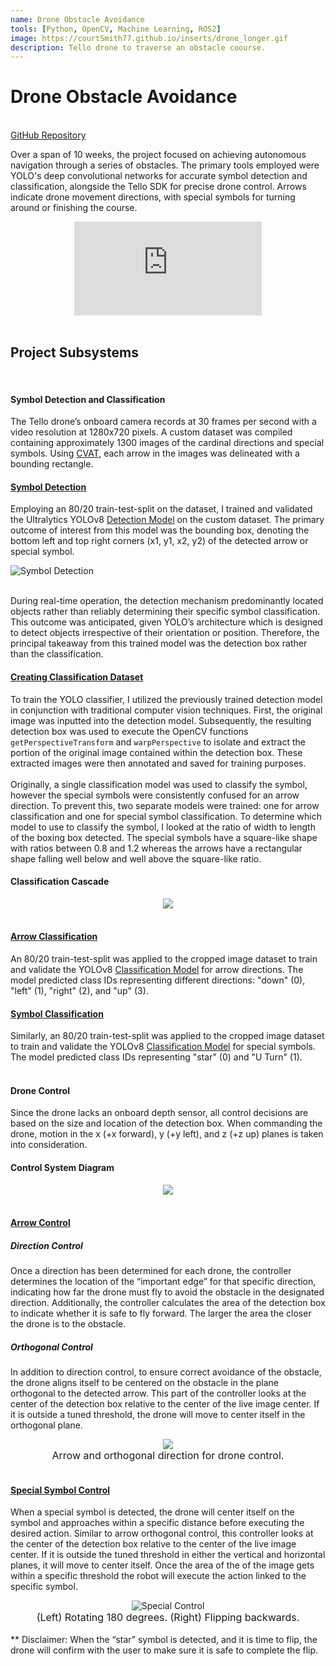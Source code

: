 ```yaml
---
name: Drone Obstacle Avoidance
tools: [Python, OpenCV, Machine Learning, ROS2]
image: https://courtSmith77.github.io/inserts/drone_longer.gif
description: Tello drone to traverse an obstacle coourse.
---
```


# Drone Obstacle Avoidance
<br>
<!-- hyperlink to github -->
<a href="https://github.com/courtSmith77/Drone-Obstacle-Avoidance">GitHub Repository</a>


Over a span of 10 weeks, the project focused on achieving autonomous navigation through a series of obstacles. The primary tools employed were YOLO's deep convolutional networks for accurate symbol detection and classification, alongside the Tello SDK for precise drone control. Arrows indicate drone movement directions, with special symbols for turning around or finishing the course.
<br>

<center><iframe src="https://www.youtube.com/embed/siTZoEZFah8?si=i0K699tnvzIae1cj" title="YouTube video player" frameborder="0" allow="accelerometer; autoplay; clipboard-write; encrypted-media; gyroscope; picture-in-picture; web-share" allowfullscreen></iframe></center>

<br>

## Project Subsystems
<br>

#### <b>Symbol Detection and Classification</b>
The Tello drone’s onboard camera records at 30 frames per second with a video resolution at 1280x720 pixels. A custom dataset was compiled containing approximately 1300 images of the cardinal directions and special symbols. Using <a href="https://www.cvat.ai/">CVAT</a>, each arrow in the images was delineated with a bounding rectangle.
<br>

#### <u>Symbol Detection</u>
Employing an 80/20 train-test-split on the dataset, I trained and validated the Ultralytics YOLOv8 <a href="https://docs.ultralytics.com/tasks/detect/">Detection Model</a> on the custom dataset. The primary outcome of interest from this model was the bounding box, denoting the bottom left and top right corners (x1, y1, x2, y2) of the detected arrow or special symbol.
<br>

![Symbol Detection](https://courtSmith77.github.io/inserts/symbol_detection.gif "Real-time symbol detection from the drone live feed.")


<br>
During real-time operation, the detection mechanism predominantly located objects rather than reliably determining their specific symbol classification. This outcome was anticipated, given YOLO’s architecture which is designed to detect objects irrespective of their orientation or position. Therefore, the principal takeaway from this trained model was the detection box rather than the classification.
<br>

#### <u>Creating Classification Dataset</u>
To train the YOLO classifier, I utilized the previously trained detection model in conjunction with traditional computer vision techniques. First, the original image was inputted into the detection model. Subsequently, the resulting detection box was used to execute the OpenCV functions `getPerspectiveTransform` and `warpPerspective` to isolate and extract the portion of the original image contained within the detection box. These extracted images were then annotated and saved for training purposes. 
<br>
<br>
Originally, a single classification model was used to classify the symbol, however the special symbols were consistently confused for an arrow direction. To prevent this, two separate models were trained: one for arrow classification and one for special symbol classification. To determine which model to use to classify the symbol, I looked at the ratio of width to length of the boxing box detected. The special symbols have a square-like shape with ratios between 0.8 and 1.2 whereas the arrows have a rectangular shape falling well below and well above the square-like ratio. 
<br>

#### Classification Cascade
<center><img src="{{ site.url }}{{ site.baseurl }}/inserts/new_cascade.png"/></center>
<br>

#### <u>Arrow Classification</u>
An 80/20 train-test-split was applied to the cropped image dataset to train and validate the YOLOv8 <a href="https://docs.ultralytics.com/tasks/classify/">Classification Model</a> for arrow directions. The model predicted class IDs representing different directions: "down" (0), "left" (1), "right" (2), and "up" (3).
<br>

#### <u>Symbol Classification</u>
Similarly, an 80/20 train-test-split was applied to the cropped image dataset to train and validate the YOLOv8 <a href="https://docs.ultralytics.com/tasks/classify/">Classification Model</a> for special symbols. The model predicted class IDs representing "star" (0) and "U Turn" (1).
<br>
<br>

#### <b>Drone Control</b>
Since the drone lacks an onboard depth sensor, all control decisions are based on the size and location of the detection box. When commanding the drone, motion in the x (+x forward), y (+y left), and z (+z up) planes is taken into consideration. 
<br>

#### Control System Diagram
<center><img src="{{ site.url }}{{ site.baseurl }}/inserts/control_flow_diagram.png"/></center>
<br>

#### <u>Arrow Control</u>

##### <i>Direction Control</i>
Once a direction has been determined for each drone, the controller determines the location of the “important edge” for that specific direction, indicating how far the drone must fly to avoid the obstacle in the designated direction. Additionally, the controller calculates the area of the detection box to indicate whether it is safe to fly forward. The larger the area the closer the drone is to the obstacle.
<br>

##### <i>Orthogonal Control</i>
In addition to direction control, to ensure correct avoidance of the obstacle, the drone aligns itself to be centered on the obstacle in the plane orthogonal to the detected arrow. This part of the controller looks at the center of the detection box relative to the center of the live image center. If it is outside a tuned threshold, the drone will move to center itself in the orthogonal plane.
<br>

<center>
<img src="{{ site.url }}{{ site.baseurl }}/inserts/flight_dir.png"/>
<figcaption style="font-size: 16px;">Arrow and orthogonal direction for drone control.</figcaption>
</center>
<br>

#### <u>Special Symbol Control</u>
When a special symbol is detected, the drone will center itself on the symbol and approaches within a specific distance before executing the desired action. Similar to arrow orthogonal control, this controller looks at the center of the detection box relative to the center of the live image center. If it is outside the tuned threshold in either the vertical and horizontal planes, it will move to center itself. Once the area of the of the image gets within a specific threshold the robot will execute the action linked to the specific symbol.
<br>

<center>
<img src="https://courtSmith77.github.io/inserts/flip_and_rotate.gif" alt="Special Control" />
<figcaption style="font-size: 16px;">(Left) Rotating 180 degrees. (Right) Flipping backwards.</figcaption>
</center>
<br>
** Disclaimer: When the “star” symbol is detected, and it is time to flip, the drone will confirm with the user to make sure it is safe to complete the flip.


<br>






